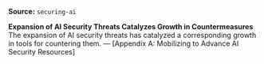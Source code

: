 **Source:** `securing-ai`

**Expansion of AI Security Threats Catalyzes Growth in Countermeasures**
The expansion of AI security threats has catalyzed a corresponding growth in tools for countering them. — [Appendix A: Mobilizing to Advance AI Security Resources]
